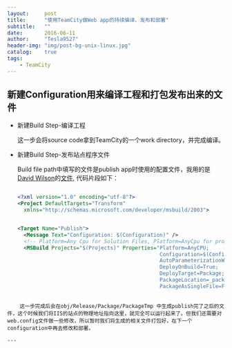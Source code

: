 ```yaml
---
layout:     post
title:      "使用TeamCity做Web app的持续编译、发布和部署"
subtitle:   ""
date:       2016-06-11
author:     "Tesla9527"
header-img: "img/post-bg-unix-linux.jpg"
catalog:    true
tags:
    - TeamCity
---
```



## 新建Configuration用来编译工程和打包发布出来的文件

- 新建Build Step-编译工程

  这一步会将source code拿到TeamCity的一个work directory，并完成编译。

- 新建Build Step-发布站点程序文件

	Build file path中填写的文件是publish app时使用的配置文件，我用的是[David Wilson](https://essenceofcode.com/about/)的[文件](https://essenceofcode.com/2012/08/20/using-msbuild-and-team-city-for-deployments-part-2-continuous-integration-build-and-verify/),
	代码片段如下：
  ```xml

  <?xml version="1.0" encoding="utf-8"?>
  <Project DefaultTargets="Transform"
	xmlns="http://schemas.microsoft.com/developer/msbuild/2003">


  <Target Name="Publish">
    <Message Text="Configuration: $(Configuration)" />
    <!-- Platform=Any Cpu for Solution Files, Platform=AnyCpu for project files-->
    <MSBuild Projects="$(Projects)" Properties="Platform=AnyCPU;
                                                Configuration=$(Configuration);
                                                AutoParameterizationWebConfigConnectionStrings=False;
                                                DeployOnBuild=True;
                                                DeployTarget=Package;
                                                PackageLocation=_package;
                                                PackageAsSingleFile=False;" />
 </Target>
</Project>

```

	这一步完成后会在obj/Release/Package/PackageTmp 中生成publish完了之后的文件，这个时候我们将IIS的站点的物理地址指向这里，就完全可以运行起来了。但我们还需要对web.config文件做一些修改，所以暂时我们将生成的相关文件打包好，在下一个configuration中再去修改和部署。

---
